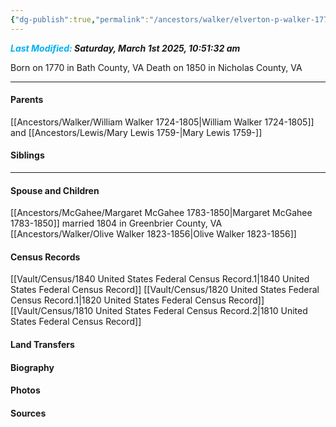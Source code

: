 ```yaml
---
{"dg-publish":true,"permalink":"/ancestors/walker/elverton-p-walker-1770-1850/","tags":["Elverton-Walker"]}
---
```


***<font color="#00b0f0">Last Modified:</font> Saturday, March 1st 2025, 10:51:32 am***

Born on  1770 in Bath County, VA
Death on 1850 in Nicholas County, VA

---
#### Parents

[[Ancestors/Walker/William Walker 1724-1805\|William Walker 1724-1805]] and [[Ancestors/Lewis/Mary Lewis 1759-\|Mary Lewis 1759-]]
#### Siblings
<!-- Link to sibling -->

---
#### Spouse and Children
[[Ancestors/McGahee/Margaret McGahee 1783-1850\|Margaret McGahee 1783-1850]] married 1804 in Greenbrier County, VA
[[Ancestors/Walker/Olive Walker 1823-1856\|Olive Walker 1823-1856]]

#### Census Records
[[Vault/Census/1840 United States Federal Census Record.1\|1840 United States Federal Census Record]]
[[Vault/Census/1820 United States Federal Census Record.1\|1820 United States Federal Census Record]]
[[Vault/Census/1810 United States Federal Census Record.2\|1810 United States Federal Census Record]]
#### Land Transfers

#### Biography

#### Photos

#### Sources

